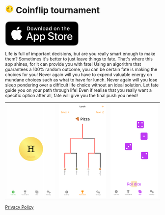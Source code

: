 # [<img src="images/icon.png" width="28">](https://apple.co/3Bhvqxz) Coinflip tournament

[![image](images/appStore.svg)](https://apple.co/3Bhvqxz)

Life is full of important decisions, but are you really smart enough to make them?
Sometimes it's better to just leave things to fate. That's where this app shines, for it can provide you with fate!
Using an algorithm that guarantees a 100% random outcome, you can be certain fate is making the choices for you!
Never again will you have to expend valuable energy on mundane choices such as what to have for lunch. Never again will you lose sleep pondering over a difficult life choice without an ideal solution. Let fate guide you on your path through life! Even if realise that you really want a specific option after all, fate will give you the final push you need!

| | | |
:---:|:---:|:---:
![image](images/cs1.png) | ![image](images/cs2.png) | ![image](images/cs3.png)

[Privacy Policy](coinflip-pp.md)
